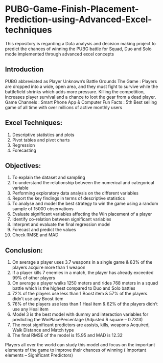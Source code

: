 # PUBG-Game-Finish-Placement-Prediction-using-Advanced-Excel-techniques
This repository is regarding a Data analysis and decision making project to predict the chances of winning the PUBG battle for Squad, Duo and Solo mode implemented through advanced excel concepts

## Introduction
PUBG  abbreviated as Player Unknown’s Battle Grounds
The Game : Players are dropped into a wide, open area, and they must fight to survive while the battlefield shrinks which adds more pressure. Killing the competition, increases player survival and  a chance to loot the gear from a dead player.
Game Channels : Smart Phone App & Computer
Fun Facts : 5th  Best selling game of all time with over millions of active monthly users  

## Excel Techniques:
1) Descriptive statistics and plots
2) Pivot tables and pivot charts
3) Regression
4) Forecasting

## Objectives:
1) To explain the dataset and sampling
2) To understand the relationship between the numerical and categorical variable
2) Performing exploratory data analysis on the different variables
3) Report the key findings in terms of descriptive statistics
4) To analyse and model the best strategy to win the game using a random sample of 15000 observations
5) Evaluate significant variables affecting the Win placement of a player
6) Identify co-relation between significant variables
7) Interpret and evaluate the final regression model
8) Forecast and predict the values
9) Check RMSE and MAD

## Conclusion:
1) On average a player uses 3.7 weapons in a single game & 83% of the players acquire more than 1 weapon
2) If a player kills 7 enemies in a match, the player has already exceeded 99% of other players
3) On average a player walks 1250 meters and rides 768 meters in a squad battle which is the highest compared to Duo and Solo battles
4) 72% of the players use less than 1 Boost item & 57% of the players didn’t use any Boost item
5) 76% of the players use less than 1 Heal item & 62% of the players didn’t use any Heal item
6) Model 3 is the best model with dummy and interaction variables for predicting the WinPlacePercentage (Adjusted R square – 0.7313)
7) The most significant predictors are assists, kills, weapons Acquired, Walk Distance 
and Match type
8) The final RMSE of the model is 15.95 and MAD is 12.32

Players all over the world can study this model and focus on the important elements of the game to improve their chances of winning ( Important elements – Significant Predictors)



